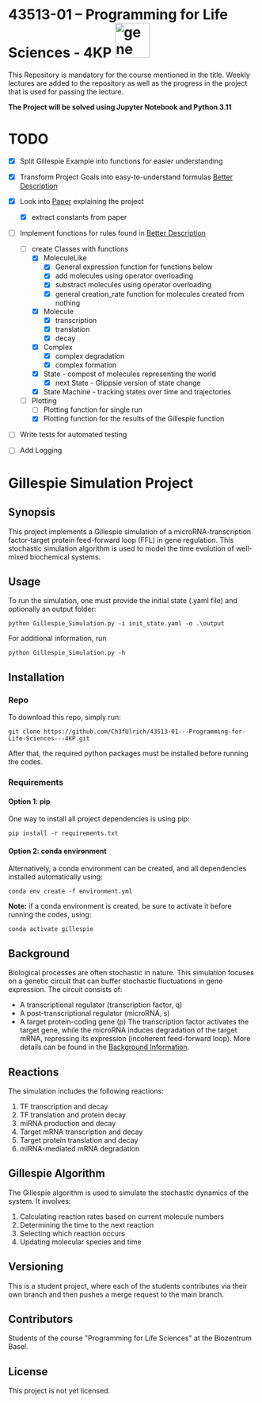 # 43513-01 – Programming for Life Sciences - 4KP <img src="https://pfst.cf2.poecdn.net/base/image/b199686416c40d6c29f5cb5ea7c87d8aa11c57c95fce53febead730a140ab9bd?w=1024&h=768&pmaid=166853149)" alt="gene" width="70"/>

This Repository is mandatory for the course mentioned in the title. Weekly lectures are added to the repository as well as the progress in the project that is used for passing the lecture.

**The Project will be solved using Jupyter Notebook and Python 3.11**

# TODO
- [x] Split Gillespie Example into functions for easier understanding
- [x] Transform Project Goals into easy-to-understand formulas [Better Description](#better-description)
- [x] Look into [Paper](https://journals.plos.org/ploscompbiol/article?id=10.1371/journal.pcbi.1001101) explaining the project
  - [x] extract constants from paper
- [ ] Implement functions for rules found in [Better Description](#better-description)
  - [ ] create Classes with functions
    - [x] MoleculeLike
      - [x] General expression function for functions below
      - [x] add molecules using operator overloading
      - [x] substract molecules using operator overloading
      - [x] general creation_rate function for molecules created from nothing
    - [x] Molecule
      - [x] transcription
      - [x] translation
      - [x] decay
    - [x] Complex
      - [x] complex degradation
      - [x] complex formation
    - [x] State - compost of molecules representing the world
      - [x] next State - Glippsie version of state change
    - [x] State Machine - tracking states over time and trajectories
  - [ ] Plotting
    - [ ] Plotting function for single run
    - [x] Plotting function for the results of the Gillespie function
- [ ] Write tests for automated testing
- [ ] Add Logging


# Gillespie Simulation Project
## Synopsis
This project implements a Gillespie simulation of a microRNA-transcription factor-target protein feed-forward loop (FFL) in gene regulation. This stochastic simulation algorithm is used to model the time evolution of well-mixed biochemical systems.
## Usage
To run the simulation, one must provide the initial state (.yaml file) and optionally an output folder:
```console
python Gillespie_Simulation.py -i init_state.yaml -o .\output
```
For additional information, run
```console
python Gillespie_Simulation.py -h
```
## Installation
### Repo
To download this repo, simply run:
```console
git clone https://github.com/Ch3fUlrich/43513-01---Programming-for-Life-Sciences---4KP.git
```
After that, the required python packages must be installed before running the codes.
### Requirements
#### Option 1: pip
One way to install all project dependencies is using pip:
```console
pip install -r requirements.txt
```
#### Option 2: conda environment
Alternatively, a conda environment can be created, and all dependencies installed automatically using:
```console
conda env create -f environment.yml
```
<strong>Note:</strong> if a conda environment is created, be sure to activate it before running the codes, using:
```console
conda activate gillespie
```
## Background
Biological processes are often stochastic in nature. This simulation focuses on a genetic circuit that can buffer stochastic fluctuations in gene expression. The circuit consists of:
- A transcriptional regulator (transcription factor, q)
- A post-transcriptional regulator (microRNA, s)
- A target protein-coding gene (p)
The transcription factor activates the target gene, while the microRNA induces degradation of the target mRNA, repressing its expression (incoherent feed-forward loop). More details can be found in the [Background Information](background.md).
## Reactions
The simulation includes the following reactions:
1. TF transcription and decay
2. TF translation and protein decay
3. miRNA production and decay
4. Target mRNA transcription and decay
5. Target protein translation and decay
6. miRNA-mediated mRNA degradation
## Gillespie Algorithm
The Gillespie algorithm is used to simulate the stochastic dynamics of the system. It involves:
1. Calculating reaction rates based on current molecule numbers
2. Determining the time to the next reaction
3. Selecting which reaction occurs
4. Updating molecular species and time

## Versioning 
This is a student project, where each of the students contributes via their own branch and then pushes a merge request to the main branch.
## Contributors
Students of the course "Programming for Life Sciences" at the Biozentrum Basel.

## License
This project is not yet licensed.
